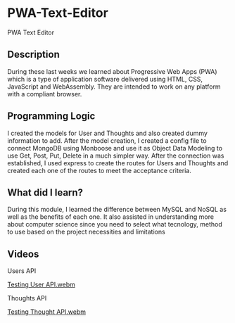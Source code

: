 # PWA-Text-Editor
PWA Text Editor


<h2><strong>Description</strong></h2>

<p>During these last weeks we learned about Progressive Web Apps (PWA) which is a type of application software delivered using HTML, CSS, JavaScript and WebAssembly. They are intended to work on any platform with a compliant browser. </p>

<h2><strong>Programming Logic</strong></h2>

<p>I created the models for User and Thoughts and also created dummy information to add. After the model creation, I created a config file to connect MongoDB using Monboose and use it as Object Data Modeling to use Get, Post, Put, Delete in a much simpler way. After the connection was established, I used express to create the routes for Users and Thoughts and created each one of the routes to meet the acceptance criteria.</p>


<h2><strong>What did I learn?</strong></h2>

 <p>During this module, I learned the difference between MySQL and NoSQL as well as the benefits of each one. It also assisted in understanding more about computer science since you need to select what tecnology, method to use based on the project necessities and limitations</p>

<h2><strong>Videos</strong></h2>

Users API

[Testing User API.webm](https://user-images.githubusercontent.com/112662397/233813871-17c829df-c99e-4f75-87e4-d1d1374265ec.webm)

Thoughts API

[Testing Thought API.webm](https://user-images.githubusercontent.com/112662397/233813875-fcb53e8a-1c25-4b51-a26b-a0fc82373c6b.webm)
